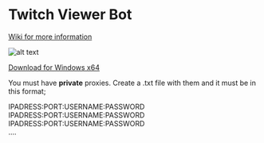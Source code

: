 # Twitch Viewer Bot
[Wiki for more information](https://github.com/gorkemhacioglu/TwitchViewerBot/wiki)

![alt text](https://mytwitchbot.com/images/ui1_3.png)

[Download for Windows x64](http://mytwitchbot.com/Download/win-x64.zip)

You must have **private** proxies. Create a .txt file with them and it must be in this format;

IPADRESS:PORT:USERNAME:PASSWORD<br />
IPADRESS:PORT:USERNAME:PASSWORD<br />
IPADRESS:PORT:USERNAME:PASSWORD<br />
....
